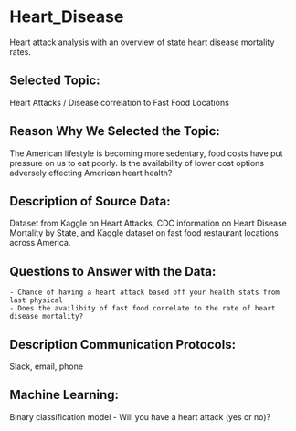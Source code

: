 # Heart_Disease

Heart attack analysis with an overview of state heart disease mortality rates.

## Selected Topic: 

Heart Attacks / Disease correlation to Fast Food Locations

## Reason Why We Selected the Topic: 

The American lifestyle is becoming more sedentary, food costs have put pressure on us to eat poorly. Is the availability of lower cost options adversely effecting American heart health?

## Description of Source Data: 

Dataset from Kaggle on Heart Attacks, CDC information on Heart Disease Mortality by State, and Kaggle dataset on fast food restaurant locations across America.

## Questions to Answer with the Data: 

	- Chance of having a heart attack based off your health stats from last physical
	- Does the availibity of fast food correlate to the rate of heart disease mortality?

## Description Communication Protocols: 

Slack, email, phone

## Machine Learning: 

Binary classification model - Will you have a heart attack (yes or no)?
